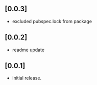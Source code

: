 
## [0.0.3]
* excluded pubspec.lock from package

## [0.0.2]
* readme update

## [0.0.1]

* initial release.
